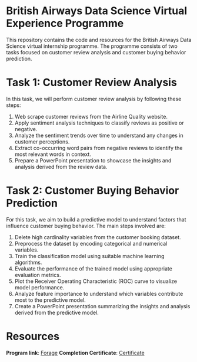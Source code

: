 # British Airways Data Science Virtual Experience Programme
This repository contains the code and resources for the British Airways Data Science virtual internship programme. The programme consists of two tasks focused on customer review analysis and customer buying behavior prediction.

# Task 1: Customer Review Analysis
In this task, we will perform customer review analysis by following these steps:
1. Web scrape customer reviews from the Airline Quality website.
2. Apply sentiment analysis techniques to classify reviews as positive or negative.
3. Analyze the sentiment trends over time to understand any changes in customer perceptions.
4. Extract co-occurring word pairs from negative reviews to identify the most relevant words in context.
5. Prepare a PowerPoint presentation to showcase the insights and analysis derived from the review data.

# Task 2: Customer Buying Behavior Prediction
For this task, we aim to build a predictive model to understand factors that influence customer buying behavior. The main steps involved are:
1. Delete high cardinality variables from the customer booking dataset.
2. Preprocess the dataset by encoding categorical and numerical variables.
3. Train the classification model using suitable machine learning algorithms.
4. Evaluate the performance of the trained model using appropriate evaluation metrics.
5. Plot the Receiver Operating Characteristic (ROC) curve to visualize model performance.
6. Analyze feature importance to understand which variables contribute most to the predictive model.
7. Create a PowerPoint presentation summarizing the insights and analysis derived from the predictive model.

# Resources
**Program link**: [Forage](https://www.theforage.com/virtual-internships/prototype/NjynCWzGSaWXQCxSX/Data-Science?ref=87jnjsrQEx6guHcaq)
**Completion Certificate**: [Certificate](https://forage-uploads-prod.s3.amazonaws.com/completion-certificates/British%20Airways/NjynCWzGSaWXQCxSX_British%20Airways_HEsEzQ2RbLkJtNCZd_1687073836494_completion_certificate.pdf)
